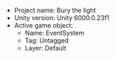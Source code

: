 <!-- UNITY CODE ASSIST INSTRUCTIONS START -->
- Project name: Bury the light
- Unity version: Unity 6000.0.23f1
- Active game object:
  - Name: EventSystem
  - Tag: Untagged
  - Layer: Default
<!-- UNITY CODE ASSIST INSTRUCTIONS END -->